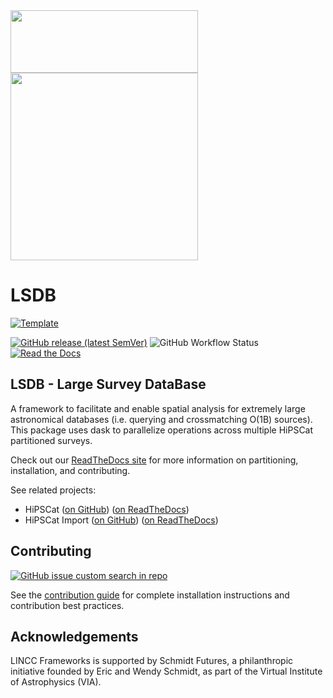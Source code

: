 <img src="https://www.lsstcorporation.org/lincc/sites/default/files/PastedGraphic-8.png" width="300" height="100">
<img src="https://user-images.githubusercontent.com/113376043/211332292-4705c34c-5e74-4f12-85e2-be4bacaa8700.jpg" width="300">

# LSDB

[![Template](https://img.shields.io/badge/Template-LINCC%20Frameworks%20Python%20Project%20Template-brightgreen)](https://lincc-ppt.readthedocs.io/en/latest/)

[![GitHub release (latest SemVer)](https://img.shields.io/github/v/release/astronomy-commons/lsdb)](https://pypi.org/project/lsdb/)
![GitHub Workflow Status](https://img.shields.io/github/actions/workflow/status/astronomy-commons/lsdb/testing-and-coverage.yml)
[![Read the Docs](https://img.shields.io/readthedocs/lsdb)](https://lsdb.readthedocs.io/en/latest/)

## LSDB - Large Survey DataBase

A framework to facilitate and enable spatial analysis for extremely large astronomical databases 
(i.e. querying and crossmatching O(1B) sources). This package uses dask to parallelize operations across
multiple HiPSCat partitioned surveys.

Check out our [ReadTheDocs site](https://lsdb.readthedocs.io/en/latest/)
for more information on partitioning, installation, and contributing.

See related projects:

* HiPSCat ([on GitHub](https://github.com/astronomy-commons/hipscat))
  ([on ReadTheDocs](https://hipscat.readthedocs.io/en/latest/))
* HiPSCat Import ([on GitHub](https://github.com/astronomy-commons/hipscat-import))
  ([on ReadTheDocs](https://hipscat-import.readthedocs.io/en/latest/))

## Contributing

[![GitHub issue custom search in repo](https://img.shields.io/github/issues-search/astronomy-commons/lsdb?color=purple&label=Good%20first%20issues&query=is%3Aopen%20label%3A%22good%20first%20issue%22)](https://github.com/astronomy-commons/lsdb/issues?q=is%3Aissue+is%3Aopen+label%3A%22good+first+issue%22)

See the [contribution guide](https://lsdb.readthedocs.io/en/latest/overview/contributing.html)
for complete installation instructions and contribution best practices.

## Acknowledgements

LINCC Frameworks is supported by Schmidt Futures, a philanthropic initiative
founded by Eric and Wendy Schmidt, as part of the Virtual Institute of 
Astrophysics (VIA).
